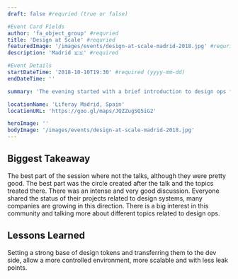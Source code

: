 ```yaml
---
draft: false #requried (true or false)

#Event Card Fields
author: 'fa_object_group' #requried
title: 'Design at Scale' #requried
featuredImage: '/images/events/design-at-scale-madrid-2018.jpg' #requried
description: 'Madrid 🇪🇸' #required

#Event Details
startDateTime: '2018-10-10T19:30' #required (yyyy-mm-dd)
endDateTime: ''

summary: 'The evening started with a brief introduction to design ops from Ale M. Later, Alfonso Morcuende made an immersion into design tokens by guiding the talk through Realized design system Thonet.'

locationName: 'Liferay Madrid, Spain'
locationURL: 'https://goo.gl/maps/JQZZugSQ5iG2'

heroImage: ''
bodyImage: '/images/events/design-at-scale-madrid-2018.jpg'
---
```


## Biggest Takeaway

The best part of the session where not the talks, although they were pretty good. The best part was the circle created after the talk and the topics treated there. There was an intense and very good discussion. Everyone shared the status of their projects related to design systems, many companies are growing in this direction. There is a big interest in this community and talking more about different topics related to design ops.

## Lessons Learned

Setting a strong base of design tokens and transferring them to the dev side, allow a more controlled environment, more scalable and with less leak points.
